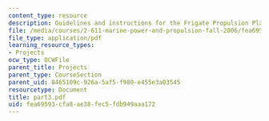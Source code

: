 ```yaml
---
content_type: resource
description: Guidelines and instructions for the Frigate Propulsion Plant Design Project.
file: /media/courses/2-611-marine-power-and-propulsion-fall-2006/fea69593cfa8ae38fec5fdb949aaa172_part3.pdf
file_type: application/pdf
learning_resource_types:
- Projects
ocw_type: OCWFile
parent_title: Projects
parent_type: CourseSection
parent_uid: 8465109c-926a-5af5-f980-e455e3a03545
resourcetype: Document
title: part3.pdf
uid: fea69593-cfa8-ae38-fec5-fdb949aaa172
---
```


